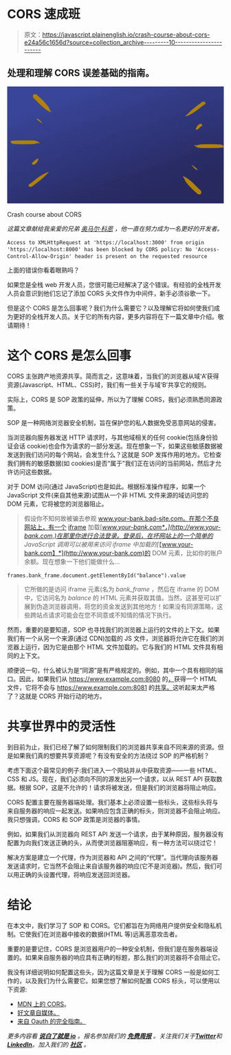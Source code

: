 # CORS 速成班

> 原文：<https://javascript.plainenglish.io/crash-course-about-cors-e24a56c1656d?source=collection_archive---------10----------------------->

## 处理和理解 CORS 误差基础的指南。

![](img/8bdaf0684d45d4ae427c24971022254b.png)

Crash course about CORS

*这篇文章献给我亲爱的兄弟* [*奥马尔·科恩*](https://www.linkedin.com/in/omercohenaviv/) *，他一直在努力成为一名更好的开发者。*

```
Access to XMLHttpRequest at 'https://localhost:3000' from origin 'https://localhost:8000' has been blocked by CORS policy: No 'Access-Control-Allow-Origin' header is present on the requested resource
```

上面的错误你看着眼熟吗？

如果您是全栈 web 开发人员，您很可能已经解决了这个错误。有经验的全栈开发人员会意识到他们忘记了添加 CORS 头文件作为中间件，新手必须谷歌一下。

但是这个 CORS 是怎么回事呢？我们为什么需要它？以及理解它将如何使我们成为更好的全栈开发人员。关于它的所有内容，更多内容将在下一篇文章中介绍。敬请期待！

# 这个 CORS 是怎么回事

CORS 主张跨产地资源共享。简而言之，这意味着，当我们的浏览器从域‘A’获得资源(Javascript、HTML、CSS)时，我们有一些关于与域‘B’共享它的规则。

实际上，CORS 是 SOP 政策的延伸，所以为了理解 CORS，我们必须熟悉同源政策。

SOP 是一种网络浏览器安全机制，旨在保护您的私人数据免受恶意网站的侵害。

当浏览器向服务器发送 HTTP 请求时，与其他域相关的任何 cookie(包括身份验证会话 cookie)也会作为请求的一部分发送。现在想象一下，如果这些敏感数据被发送到我们访问的每个网站，会发生什么？这就是 SOP 发挥作用的地方。它检查我们拥有的敏感数据(如 cookies)是否“属于”我们正在访问的当前网站，然后才允许访问这些数据。

对于 DOM 访问(通过 JavaScript)也是如此。根据标准操作程序，如果一个 JavaScript 文件(来自其他来源)试图从一个非 HTML 文件来源的域访问您的 DOM 元素，它将被您的浏览器阻止。

> 假设你不知何故被骗去参观 www.your-bank.bad-site.com。在那个不良网站上，有一个 [iframe](https://www.w3schools.com/html/html_iframe.asp) 加载[*www.your-bank.com*，](http://www.your-bank.com,)在那里你进行合法登录。登录后，在坏网站上的一个简单的 JavaScript 调用可以被用来访问 iframe 中加载的[*【www.your-bank.com】*](http://www.your-bank.com)的 DOM 元素，比如你的账户余额。现在想象一下他们能做什么…

```
frames.bank_frame.document.getElementById("balance").value
```

> 它所做的是访问 iframe 元素(名为 *bank_frame* ，然后在 iframe 的 DOM 中，它访问名为 *balance* 的 HTML 元素并获取其值。当然，这甚至可以扩展到伪造浏览器调用，将您的资金发送到其他地方！如果没有同源策略，这些跨站点请求可能会在您不同意或不知情的情况下执行。

然而，重要的是要知道，SOP 也寻找我们的浏览器上运行的文件的上下文。如果我们有一个从另一个来源(通过 CDN)加载的 JS 文件，浏览器将允许它在我们的浏览器上运行，因为它是由那个 HTML 文件加载的。它与我们的 HTML 文件具有相同的上下文。

顺便说一句，什么被认为是“同源”是有严格规定的。例如，其中一个具有相同的端口。因此，如果我们从 https://www.example.com:8080 的[，](https://www.example.com:8080,)获得一个 HTML 文件，它将不会与 https://www.example.com:8081 的[共享。](https://www.example.com:8081.)这听起来太严格了？这就是 CORS 开始行动的地方。

# 共享世界中的灵活性

到目前为止，我们已经了解了如何限制我们的浏览器共享来自不同来源的资源。但是如果我们真的想要共享资源呢？有没有安全的方法绕过 SOP 的严格机制？

考虑下面这个最常见的例子:我们进入一个网站并从中获取资源——一些 HTML、CSS 和 JS。现在，我们必须向不同的源发出另一个请求，以从 REST API 获取数据。根据 SOP，这是不允许的！请求将被发送，但是我们的浏览器将阻止响应。

CORS 配置主要在服务器端处理。我们基本上必须设置一些标头，这些标头将与来自服务器的响应一起发送。如果响应包含正确的标头，则浏览器不会阻止响应。我只想强调，CORS 和 SOP 政策是浏览器的事情。

例如，如果我们从浏览器向 REST API 发送一个请求，由于某种原因，服务器没有配置为向我们发送正确的头，从而使浏览器阻塞响应，有一种方法可以绕过它！

解决方案是建立一个代理，作为浏览器和 API 之间的“代理”。当代理向该服务器发送请求时，它当然不会阻止来自该服务器的响应(它不是浏览器)。然后，我们可以用正确的头设置代理，将响应发送回浏览器。

# 结论

在本文中，我们学习了 SOP 和 CORS。它们都旨在为网络用户提供安全和隐私机制。它使我们在浏览器中接收的数据(HTML 等)远离恶意攻击者。

重要的是要记住，CORS 是浏览器用户的一种安全机制，但我们是在服务器端设置的。如果来自服务器的响应具有正确的标题，那么我们的浏览器将不会阻止它。

我没有详细说明如何配置这些头，因为这篇文章是关于理解 CORS 一般是如何工作的，以及我们为什么需要它。如果您想了解如何配置 CORS 标头，可以使用以下资源:

*   [MDN 上的 CORS](https://developer.mozilla.org/en-US/docs/Web/HTTP/CORS)。
*   [好文章自媒体。](https://medium.com/@baphemot/understanding-cors-18ad6b478e2b)
*   [来自 Oauth 的完全指南。](https://auth0.com/blog/cors-tutorial-a-guide-to-cross-origin-resource-sharing/)

*更多内容看* [***说白了就是 io***](https://plainenglish.io) *。报名参加我们的* [***免费周报***](http://newsletter.plainenglish.io/) *。关注我们关于*[***Twitter***](https://twitter.com/inPlainEngHQ)*和*[***LinkedIn***](https://www.linkedin.com/company/inplainenglish/)*。加入我们的* [***社区***](https://discord.gg/GtDtUAvyhW) *。*